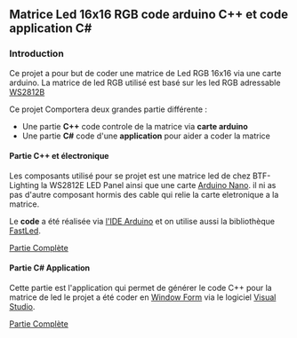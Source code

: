 ## Matrice Led 16x16 RGB code arduino C++ et code application C#

### Introduction

Ce projet a pour but de coder une matrice de Led RGB 16x16 via une carte arduino. 
La matrice de led RGB utilisé est basé sur les led RGB adressable [WS2812B](https://pdf1.alldatasheet.com/datasheet-pdf/view/1179113/WORLDSEMI/WS2812B.html)

Ce projet Comportera deux grandes partie différente :

* Une partie **C++** code controle de la matrice via __carte arduino__
* Une partie **C#** code d'une __application__ pour aider a coder la matrice

#### Partie C++ et électronique

Les composants utilisé pour se projet est une matrice led
de chez BTF-Lighting la WS2812E LED Panel ainsi que une carte
[Arduino Nano](https://docs.arduino.cc/static/11f0c2880b9a2f2add7890e0de0ff192/A000005-full-pinout.pdf).
il ni as pas d'autre composant hormis des cable qui relie la carte 
eletronique a la matrice.

Le **code** a été réalisée via [l'IDE Arduino](https://www.arduino.cc/en/software)
et on utilise aussi la bibliothèque [FastLed](https://fastled.io/).

[Partie Complète](https://github.com/R5ELS/Arduino_application_Matrice_led_16x16/blob/main/C++%20matrice%20physique/Description_C++.md)

#### Partie C# Application

Cette partie est l'application qui permet de générer le code C++ pour la matrice de led
le projet a été coder en [Window Form](https://learn.microsoft.com/fr-fr/dotnet/desktop/winforms/overview/?view=netdesktop-7.0) via le logiciel [Visual Studio](https://visualstudio.microsoft.com/fr/).

[Partie Complète](https://github.com/R5ELS/Arduino_application_Matrice_led_16x16/blob/main/C%23%20application/Description_C%23.md)
